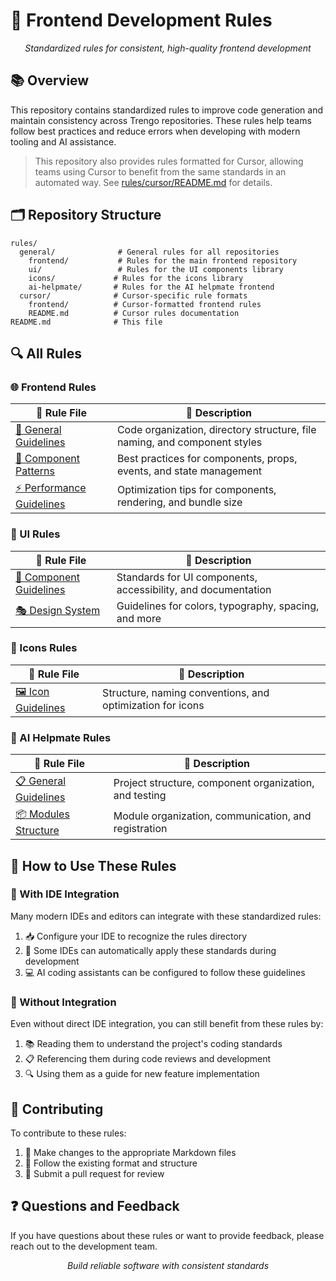 # 📏 Frontend Development Rules

<div align="center">
  <p><em>Standardized rules for consistent, high-quality frontend development</em></p>
</div>

## 📚 Overview

This repository contains standardized rules to improve code generation and maintain consistency across Trengo repositories. These rules help teams follow best practices and reduce errors when developing with modern tooling and AI assistance.

> This repository also provides rules formatted for Cursor, allowing teams using Cursor to benefit from the same standards in an automated way. See [rules/cursor/README.md](./rules/cursor/README.md) for details.

## 🗂️ Repository Structure

```
rules/
  general/              # General rules for all repositories
    frontend/           # Rules for the main frontend repository
    ui/                 # Rules for the UI components library
    icons/             # Rules for the icons library
    ai-helpmate/       # Rules for the AI helpmate frontend
  cursor/              # Cursor-specific rule formats
    frontend/          # Cursor-formatted frontend rules
    README.md          # Cursor rules documentation
README.md              # This file
```

## 🔍 All Rules

### 🌐 Frontend Rules

| 📄 Rule File                                                                | 📝 Description                                                            |
| --------------------------------------------------------------------------- | ------------------------------------------------------------------------- |
| [📌 General Guidelines](./rules/general/frontend/general.mdc)               | Code organization, directory structure, file naming, and component styles |
| [🧩 Component Patterns](./rules/general/frontend/component-patterns.mdc)    | Best practices for components, props, events, and state management        |
| [⚡ Performance Guidelines](./rules/general/frontend/performance.mdc)       | Optimization tips for components, rendering, and bundle size              |

### 🎨 UI Rules

| 📄 Rule File                                                              | 📝 Description                                                |
| ------------------------------------------------------------------------- | ------------------------------------------------------------- |
| [🧱 Component Guidelines](./rules/general/ui/component-guidelines.mdc)    | Standards for UI components, accessibility, and documentation |
| [🎭 Design System](./rules/general/ui/design-system.mdc)                  | Guidelines for colors, typography, spacing, and more          |

### 🔣 Icons Rules

| 📄 Rule File                                                       | 📝 Description                                            |
| ------------------------------------------------------------------ | --------------------------------------------------------- |
| [🖼️ Icon Guidelines](./rules/general/icons/icon-guidelines.mdc)    | Structure, naming conventions, and optimization for icons |

### 🤖 AI Helpmate Rules

| 📄 Rule File                                                                   | 📝 Description                                         |
| ------------------------------------------------------------------------------ | ------------------------------------------------------ |
| [📋 General Guidelines](./rules/general/ai-helpmate/general-guidelines.mdc)    | Project structure, component organization, and testing |
| [📦 Modules Structure](./rules/general/ai-helpmate/modules.mdc)                | Module organization, communication, and registration   |

## 🚀 How to Use These Rules

### 🔌 With IDE Integration

Many modern IDEs and editors can integrate with these standardized rules:

1. 📥 Configure your IDE to recognize the rules directory
2. 🔄 Some IDEs can automatically apply these standards during development
3. 💻 AI coding assistants can be configured to follow these guidelines

### 📖 Without Integration

Even without direct IDE integration, you can still benefit from these rules by:

1. 📚 Reading them to understand the project's coding standards
2. 📋 Referencing them during code reviews and development
3. 🔍 Using them as a guide for new feature implementation

## 🤝 Contributing

To contribute to these rules:

1. 📝 Make changes to the appropriate Markdown files
2. 📏 Follow the existing format and structure
3. 🔀 Submit a pull request for review

## ❓ Questions and Feedback

If you have questions about these rules or want to provide feedback, please reach out to the development team.

<div align="center">
  <p><em>Build reliable software with consistent standards</em></p>
</div>
